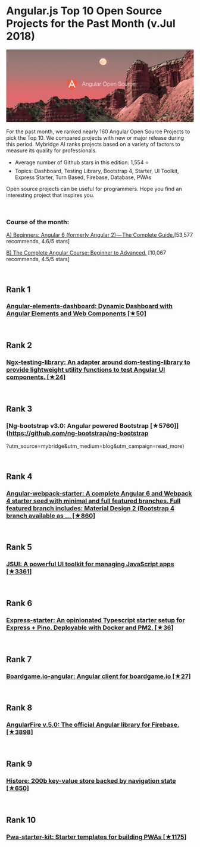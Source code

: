 # Angular.js Top 10 Open Source Projects for the Past Month (v.Jul 2018)

<img src="july-angular-opensource.jpg" width="800" alt="Mybridge"></a>

For the past month, we ranked nearly 160 Angular Open Source Projects to pick the Top 10. 
We compared projects with new or major release during this period. Mybridge AI ranks projects based on a variety of factors to measure its quality for professionals.

* Average number of Github stars in this edition: 1,554 ⭐️
* Topics: Dashboard, Testing Library, Bootstrap 4, Starter, UI Toolkit, Express Starter, Turn Based, Firebase, Database, PWAs

Open source projects can be useful for programmers. Hope you find an interesting project that inspires you.

<br>

### Course of the month:

[A) Beginners: Angular 6 (formerly Angular 2) — The Complete Guide.](http://bit.ly/2D82uW8)[53,577 recommends, 4.6/5 stars]

[B) The Complete Angular Course: Beginner to Advanced.](http://bit.ly/2JOwRUu) [10,067 recommends, 4.5/5 stars]

<br>

## Rank 1
### [Angular-elements-dashboard: Dynamic Dashboard with Angular Elements and Web Components [★50]](https://github.com/manfredsteyer/angular-elements-dashboard?utm_source=mybridge&utm_medium=blog&utm_campaign=read_more)


<br>

## Rank 2
### [Ngx-testing-library: An adapter around dom-testing-library to provide lightweight utility functions to test Angular UI components. [★24]](https://github.com/timdeschryver/ngx-testing-library?utm_source=mybridge&utm_medium=blog&utm_campaign=read_more)


<br>

## Rank 3
### [Ng-bootstrap v3.0: Angular powered Bootstrap [★5760]](https://github.com/ng-bootstrap/ng-bootstrap
?utm_source=mybridge&utm_medium=blog&utm_campaign=read_more)


<br>

## Rank 4
### [Angular-webpack-starter: A complete Angular 6 and Webpack 4 starter seed with minimal and full featured branches. Full featured branch includes: Material Design 2 (Bootstrap 4 branch available as ... [★860]](https://github.com/qdouble/angular-webpack-starter?utm_source=mybridge&utm_medium=blog&utm_campaign=read_more)


<br>

## Rank 5
### [JSUI: A powerful UI toolkit for managing JavaScript apps [★3361]](https://github.com/kitze/JSUI?utm_source=mybridge&utm_medium=blog&utm_campaign=read_more)


<br>

## Rank 6
### [Express-starter: An opinionated Typescript starter setup for Express + Pino. Deployable with Docker and PM2. [★36]](https://github.com/steven-xie/express-starter?utm_source=mybridge&utm_medium=blog&utm_campaign=read_more)


<br>

## Rank 7
### [Boardgame.io-angular: Angular client for boardgame.io [★27]](https://github.com/turn-based/boardgame.io-angular?utm_source=mybridge&utm_medium=blog&utm_campaign=read_more)


<br>

## Rank 8
### [AngularFire v.5.0: The official Angular library for Firebase. [★3898]](https://github.com/angular/angularfire2?utm_source=mybridge&utm_medium=blog&utm_campaign=read_more)


<br>

## Rank 9
### [Histore:  200b key-value store backed by navigation state [★650]](https://github.com/developit/histore?utm_source=mybridge&utm_medium=blog&utm_campaign=read_more)


<br>

## Rank 10
### [Pwa-starter-kit: Starter templates for building PWAs [★1175]](https://github.com/polymer/pwa-starter-kit?utm_source=mybridge&utm_medium=blog&utm_campaign=read_more)

